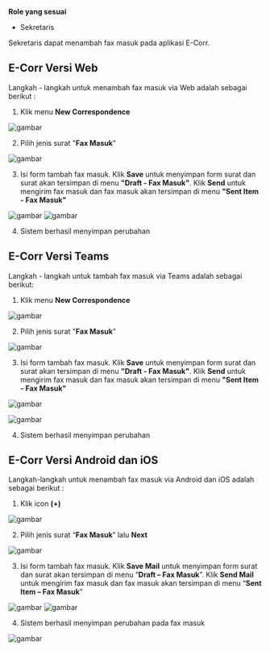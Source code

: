 **Role yang sesuai**

- Sekretaris

Sekretaris dapat menambah fax masuk pada aplikasi E-Corr.

## **E-Corr Versi Web**

Langkah - langkah untuk menambah fax masuk via Web adalah sebagai berikut :

1. Klik menu **New Correspondence**

![gambar](FaxMasuk/FM_WEB/02TambahFM01.png)

2. Pilih jenis surat "**Fax Masuk**"

![gambar](FaxMasuk/FM_WEB/02TambahFM02.png)

3. Isi form tambah fax masuk. Klik **Save** untuk menyimpan form surat dan surat akan tersimpan di menu **"Draft - Fax Masuk"**. Klik **Send** untuk mengirim fax masuk dan fax masuk akan tersimpan di menu **"Sent Item - Fax Masuk"**

![gambar](FaxMasuk/FM_WEB/02TambahFM03.png) ![gambar](FaxMasuk/FM_WEB/02TambahFM04.png)

4. Sistem berhasil menyimpan perubahan

## **E-Corr Versi Teams**

Langkah - langkah untuk tambah fax masuk via Teams adalah sebagai berikut:

1. Klik menu **New Correspondence**

![gambar](FaxMasuk/FM_Teams/FM02.png)

2. Pilih jenis surat "**Fax Masuk**"

![gambar](FaxMasuk/FM_Teams/FM03.png)

3. Isi form tambah fax masuk. Klik **Save** untuk menyimpan form surat dan surat akan tersimpan di menu **"Draft - Fax Masuk"**. Klik **Send** untuk mengirim fax masuk dan fax masuk akan tersimpan di menu **"Sent Item - Fax Masuk"**

![gambar](FaxMasuk/FM_Teams/FM04.png)

![gambar](FaxMasuk/FM_Teams/FM05.png)

4. Sistem berhasil menyimpan perubahan

## **E-Corr Versi Android dan iOS**

Langkah-langkah untuk menambah fax masuk via Android dan iOS adalah sebagai berikut :

1. Klik icon **(+)**

![gambar](FaxMasuk/FM_Android/TambahFM/02A01.png)

2. Pilih jenis surat “**Fax Masuk**” lalu **Next**

![gambar](FaxMasuk/FM_Android/TambahFM/02A02.png)

3. Isi form tambah fax masuk. Klik **Save Mail** untuk menyimpan form surat dan surat akan tersimpan di menu “**Draft – Fax Masuk**”. Klik **Send Mail** untuk mengirim fax masuk dan fax masuk akan tersimpan di menu “**Sent Item – Fax Masuk**”

![gambar](FaxMasuk/FM_Android/TambahFM/02A03.png) ![gambar](FaxMasuk/FM_Android/TambahFM/02A04.png)

4. Sistem berhasil menyimpan perubahan pada fax masuk

![gambar](FaxMasuk/FM_Android/TambahFM/02A05.png)

